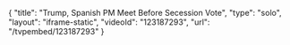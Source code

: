 {
    "title": "Trump, Spanish PM Meet Before Secession Vote",
    "type": "solo",
    "layout": "iframe-static",
    "videoId": "123187293",
    "url": "\/tvpembed\/123187293"
}